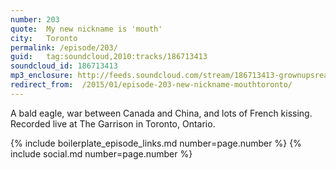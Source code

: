 ```yaml
---
number: 203
quote:  My new nickname is 'mouth'
city:   Toronto
permalink: /episode/203/
guid:   tag:soundcloud,2010:tracks/186713413
soundcloud_id: 186713413
mp3_enclosure: http://feeds.soundcloud.com/stream/186713413-grownupsreadthingstheywroteaskids-s2e03.mp3
redirect_from:  /2015/01/episode-203-new-nickname-mouthtoronto/
---
```

A bald eagle, war between Canada and China, and lots of French kissing. Recorded live at The Garrison in Toronto, Ontario.

{% include boilerplate_episode_links.md number=page.number %}
{% include social.md number=page.number %}